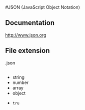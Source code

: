 #JSON (JavaScript Object Notation)

## Documentation
 http://www.json.org

 ## File extension

 .json

 ##

 -    string
 -    number
 -    array
 -    object
-     tru